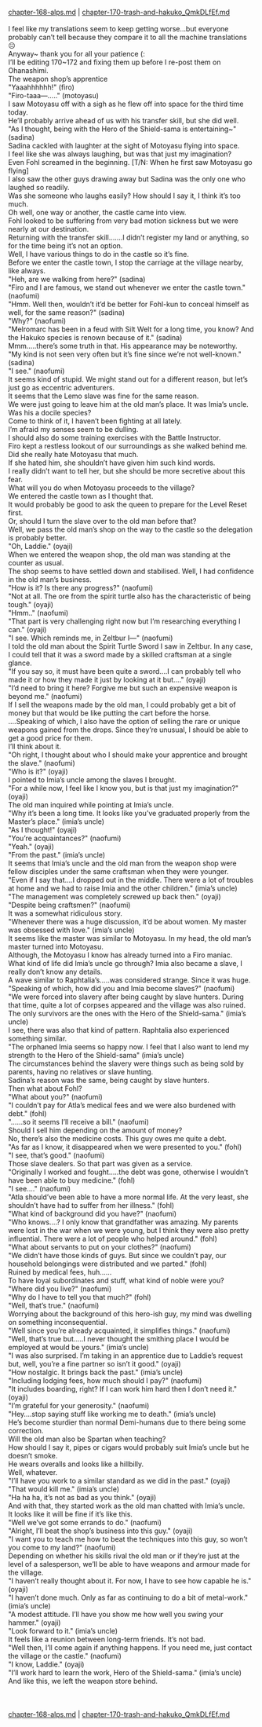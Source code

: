 [chapter-168-alps.md](./chapter-168-alps.md) | [chapter-170-trash-and-hakuko_QmkDLfEf.md](./chapter-170-trash-and-hakuko_QmkDLfEf.md) <br/>
<br/>
I feel like my translations seem to keep getting worse…but everyone probably can’t tell because they compare it to all the machine translations 😐<br/>
Anyway~ thank you for all your patience (:<br/>
I’ll be editing 170~172 and fixing them up before I re-post them on Ohanashimi.<br/>
The weapon shop’s apprentice<br/>
"Yaaahhhhhh!" (firo)<br/>
"Firo-taaa―….." (motoyasu)<br/>
I saw Motoyasu off with a sigh as he flew off into space for the third time today.<br/>
He’ll probably arrive ahead of us with his transfer skill, but she did well.<br/>
"As I thought, being with the Hero of the Shield-sama is entertaining~" (sadina)<br/>
Sadina cackled with laughter at the sight of Motoyasu flying into space.<br/>
I feel like she was always laughing, but was that just my imagination?<br/>
Even Fohl screamed in the beginning. [T/N: When he first saw Motoyasu go flying]<br/>
I also saw the other guys drawing away but Sadina was the only one who laughed so readily.<br/>
Was she someone who laughs easily? How should I say it, I think it’s too much.<br/>
Oh well, one way or another, the castle came into view.<br/>
Fohl looked to be suffering from very bad motion sickness but we were nearly at our destination.<br/>
Returning with the transfer skill…….I didn’t register my land or anything, so for the time being it’s not an option.<br/>
Well, I have various things to do in the castle so it’s fine.<br/>
Before we enter the castle town, I stop the carriage at the village nearby, like always.<br/>
"Heh, are we walking from here?" (sadina)<br/>
"Firo and I are famous, we stand out whenever we enter the castle town." (naofumi)<br/>
"Hmm. Well then, wouldn’t it’d be better for Fohl-kun to conceal himself as well, for the same reason?" (sadina)<br/>
"Why?" (naofumi)<br/>
"Melromarc has been in a feud with Silt Welt for a long time, you know? And the Hakuko species is renown because of it." (sadina)<br/>
Mmm…..there’s some truth in that. His appearance may be noteworthy.<br/>
"My kind is not seen very often but it’s fine since we’re not well-known." (sadina)<br/>
"I see." (naofumi)<br/>
It seems kind of stupid. We might stand out for a different reason, but let’s just go as eccentric adventurers.<br/>
It seems that the Lemo slave was fine for the same reason.<br/>
We were just going to leave him at the old man’s place. It was Imia’s uncle.<br/>
Was his a docile species?<br/>
Come to think of it, I haven’t been fighting at all lately.<br/>
I’m afraid my senses seem to be dulling.<br/>
I should also do some training exercises with the Battle Instructor.<br/>
Firo kept a restless lookout of our surroundings as she walked behind me.<br/>
Did she really hate Motoyasu that much.<br/>
If she hated him, she shouldn’t have given him such kind words.<br/>
I really didn’t want to tell her, but she should be more secretive about this fear.<br/>
What will you do when Motoyasu proceeds to the village?<br/>
We entered the castle town as I thought that.<br/>
It would probably be good to ask the queen to prepare for the Level Reset first.<br/>
Or, should I turn the slave over to the old man before that?<br/>
Well, we pass the old man’s shop on the way to the castle so the delegation is probably better.<br/>
"Oh, Laddie." (oyaji)<br/>
When we entered the weapon shop, the old man was standing at the counter as usual.<br/>
The shop seems to have settled down and stabilised. Well, I had confidence in the old man’s business.<br/>
"How is it? Is there any progress?" (naofumi)<br/>
"Not at all. The ore from the spirit turtle also has the characteristic of being tough." (oyaji)<br/>
"Hmm.." (naofumi)<br/>
"That part is very challenging right now but I’m researching everything I can." (oyaji)<br/>
"I see. Which reminds me, in Zeltbur I―" (naofumi)<br/>
I told the old man about the Spirit Turtle Sword I saw in Zeltbur. In any case, I could tell that it was a sword made by a skilled craftsman at a single glance.<br/>
"If you say so, it must have been quite a sword….I can probably tell who made it or how they made it just by looking at it but…." (oyaji)<br/>
"I’d need to bring it here? Forgive me but such an expensive weapon is beyond me." (naofumi)<br/>
If I sell the weapons made by the old man, I could probably get a bit of money but that would be like putting the cart before the horse.<br/>
….Speaking of which, I also have the option of selling the rare or unique weapons gained from the drops. Since they’re unusual, I should be able to get a good price for them.<br/>
I’ll think about it.<br/>
"Oh right, I thought about who I should make your apprentice and brought the slave." (naofumi)<br/>
"Who is it?" (oyaji)<br/>
I pointed to Imia’s uncle among the slaves I brought.<br/>
"For a while now, I feel like I know you, but is that just my imagination?" (oyaji)<br/>
The old man inquired while pointing at Imia’s uncle.<br/>
"Why it’s been a long time. It looks like you’ve graduated properly from the Master’s place." (imia’s uncle)<br/>
"As I thought!" (oyaji)<br/>
"You’re acquaintances?" (naofumi)<br/>
"Yeah." (oyaji)<br/>
"From the past." (imia’s uncle)<br/>
It seems that Imia’s uncle and the old man from the weapon shop were fellow disciples under the same craftsman when they were younger.<br/>
"Even if I say that….I dropped out in the middle. There were a lot of troubles at home and we had to raise Imia and the other children." (imia’s uncle)<br/>
"The management was completely screwed up back then." (oyaji)<br/>
"Despite being craftsmen?" (naofumi)<br/>
It was a somewhat ridiculous story.<br/>
"Whenever there was a huge discussion, it’d be about women. My master was obsessed with love." (imia’s uncle)<br/>
It seems like the master was similar to Motoyasu. In my head, the old man’s master turned into Motoyasu.<br/>
Although, the Motoyasu I know has already turned into a Firo maniac.<br/>
What kind of life did Imia’s uncle go through? Imia also became a slave, I really don’t know any details.<br/>
A wave similar to Raphtalia’s…..was considered strange. Since it was huge.<br/>
"Speaking of which, how did you and Imia become slaves?" (naofumi)<br/>
"We were forced into slavery after being caught by slave hunters. During that time, quite a lot of corpses appeared and the village was also ruined. The only survivors are the ones with the Hero of the Shield-sama." (imia’s uncle)<br/>
I see, there was also that kind of pattern. Raphtalia also experienced something similar.<br/>
"The orphaned Imia seems so happy now. I feel that I also want to lend my strength to the Hero of the Shield-sama" (imia’s uncle)<br/>
The circumstances behind the slavery were things such as being sold by parents, having no relatives or slave hunting.<br/>
Sadina’s reason was the same, being caught by slave hunters.<br/>
Then what about Fohl​?<br/>
"What about you?" (naofumi)<br/>
"I couldn’t pay for Atla’s medical fees and we were also burdened with debt." (fohl)<br/>
"……so it seems I’ll receive a bill." (naofumi)<br/>
Should I sell him depending on the amount of money?<br/>
No, there’s also the medicine costs. This guy owes me quite a debt.<br/>
"As far as I know, it disappeared when we were presented to you." (fohl)<br/>
"I see, that’s good." (naofumi)<br/>
Those slave dealers. So that part was given as a service.<br/>
"Originally I worked and fought…..the debt was gone, otherwise I wouldn’t have been able to buy medicine." (fohl)<br/>
"I see…." (naofumi)<br/>
"Atla should’ve been able to have a more normal life. At the very least, she shouldn’t have had to suffer from her illness." (fohl)<br/>
"What kind of background did you have?" (naofumi)<br/>
"Who knows….? I only know that grandfather was amazing. My parents were lost in the war when we were young, but I think they were also pretty influential. There were a lot of people who helped around." (fohl)<br/>
"What about servants to put on your clothes?" (naofumi)<br/>
"We didn’t have those kinds of guys. But since we couldn’t pay, our household belongings were distributed and we parted." (fohl)<br/>
Ruined by medical fees, huh……<br/>
To have loyal subordinates and stuff, what kind of noble were you?<br/>
"Where did you live?" (naofumi)<br/>
"Why do I have to tell you that much?" (fohl)<br/>
"Well, that’s true." (naofumi)<br/>
Worrying about the background of this hero-ish guy, my mind was dwelling on something inconsequential.<br/>
"Well since you’re already acquainted, it simplifies things." (naofumi)<br/>
"Well, that’s true but…..I never thought the smithing place I would be employed at would be yours." (imia’s uncle)<br/>
"I was also surprised. I’m taking in an apprentice due to Laddie’s request but, well, you’re a fine partner so isn’t it good." (oyaji)<br/>
"How nostalgic. It brings back the past." (imia’s uncle)<br/>
"Including lodging fees, how much should I pay?" (naofumi)<br/>
"It includes boarding, right? If I can work him hard then I don’t need it." (oyaji)<br/>
"I’m grateful for your generosity." (naofumi)<br/>
"Hey….stop saying stuff like working me to death." (imia’s uncle)<br/>
He’s become sturdier than normal Demi-humans due to there being some correction.<br/>
Will the old man also be Spartan when teaching?<br/>
How should I say it, pipes or cigars would probably suit Imia’s uncle but he doesn’t smoke.<br/>
He wears overalls and looks like a hillbilly.<br/>
Well, whatever.<br/>
"I’ll have you work to a similar standard as we did in the past." (oyaji)<br/>
"That would kill me." (imia’s uncle)<br/>
"Ha ha ha, it’s not as bad as you think." (oyaji)<br/>
And with that, they started work as the old man chatted with Imia’s uncle.<br/>
It looks like it will be fine if it’s like this.<br/>
"Well we’ve got some errands to do." (naofumi)<br/>
"Alright, I’ll beat the shop’s business into this guy." (oyaji)<br/>
"I want you to teach me how to beat the techniques into this guy, so won’t you come to my land?" (naofumi)<br/>
Depending on whether his skills rival the old man or if they’re just at the level of a salesperson, we’ll be able to have weapons and armour made for the village.<br/>
"I haven’t really thought about it. For now, I have to see how capable he is." (oyaji)<br/>
"I haven’t done much. Only as far as continuing to do a bit of metal-work." (imia’s uncle)<br/>
"A modest attitude. I’ll have you show me how well you swing your hammer." (oyaji)<br/>
"Look forward to it." (imia’s uncle)<br/>
It feels like a reunion between long-term friends. It’s not bad.<br/>
"Well then, I’ll come again if anything happens. If you need me, just contact the village or the castle." (naofumi)<br/>
"I know, Laddie." (oyaji)<br/>
"I’ll work hard to learn the work, Hero of the Shield-sama." (imia’s uncle)<br/>
And like this, we left the weapon store behind.<br/>
<br/>
<br/>
<br/>
[chapter-168-alps.md](./chapter-168-alps.md) | [chapter-170-trash-and-hakuko_QmkDLfEf.md](./chapter-170-trash-and-hakuko_QmkDLfEf.md) <br/>
